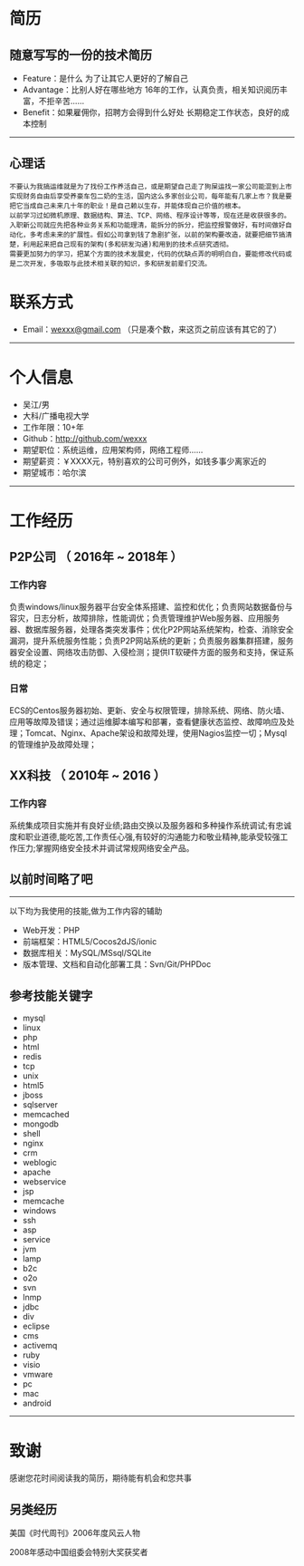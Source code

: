 # 简历
## 随意写写的一份的技术简历

 - Feature：是什么
            为了让其它人更好的了解自己
 - Advantage：比别人好在哪些地方
               16年的工作，认真负责，相关知识阅历丰富，不拒辛苦……
 - Benefit：如果雇佣你，招聘方会得到什么好处 
                 长期稳定工作状态，良好的成本控制
                 
---

  ## 心理话
  
    不要认为我搞运维就是为了找份工作养活自己，或是期望自己走了狗屎运找一家公司能混到上市实现财务自由后享受养豪车包二奶的生活，国内这么多家创业公司，每年能有几家上市？我是要把它当成自己未来几十年的职业！是自己赖以生存，并能体现自己价值的根本。
    以前学习过如微机原理、数据结构、算法、TCP、网络、程序设计等等，现在还是收获很多的。
    入职新公司就应先把各种业务关系和功能理清，能拆分的拆分，把监控报警做好，有时间做好自动化，多考虑未来的扩展性。假如公司拿到钱了急剧扩张，以前的架构要改造，就要把细节搞清楚，利用起来把自己现有的架构(多和研发沟通)和用到的技术点研究透彻。
    需要更加努力的学习，把某个方面的技术发展史，代码的优缺点弄的明明白白，要能修改代码或是二次开发，多吸取与此技术相关联的知识，多和研发前辈们交流。


# 联系方式

- Email：wexxx@gmail.com （只是凑个数，来这页之前应该有其它的了）

---

# 个人信息

 - 吴江/男
 - 大科/广播电视大学
 - 工作年限：10+年
  - Github：http://github.com/wexxx 
 - 期望职位：系统运维，应用架构师，网络工程师……
 - 期望薪资：￥XXXX元，特别喜欢的公司可例外，如钱多事少离家近的
 - 期望城市：哈尔滨

---

# 工作经历

## P2P公司 （ 2016年 ~ 2018年 ）

### 工作内容 
负责windows/linux服务器平台安全体系搭建、监控和优化；负责网站数据备份与容灾，日志分析，故障排除，性能调优；负责管理维护Web服务器、应用服务器、数据库服务器，处理各类突发事件；优化P2P网站系统架构，检查、消除安全漏洞，提升系统服务性能；负责P2P网站系统的更新；负责服务器集群搭建，服务器安全设置、网络攻击防御、入侵检测；提供IT软硬件方面的服务和支持，保证系统的稳定；


### 日常
ECS的Centos服务器初始、更新、安全与权限管理，排除系统、网络、防火墙、应用等故障及错误；通过运维脚本编写和部署，查看健康状态监控、故障响应及处理；Tomcat、Nginx、Apache架设和故障处理，使用Nagios监控一切；Mysql的管理维护及故障处理；

 
## XX科技 （ 2010年 ~ 2016 ）

### 工作内容 
系统集成项目实施并有良好业绩;路由交换以及服务器和多种操作系统调试;有忠诚度和职业道德,能吃苦,工作责任心强,有较好的沟通能力和敬业精神,能承受较强工作压力;掌握网络安全技术并调试常规网络安全产品。


## 以前时间略了吧

---

以下均为我使用的技能,做为工作内容的辅助

- Web开发：PHP
- 前端框架：HTML5/Cocos2dJS/ionic
- 数据库相关：MySQL/MSsql/SQLite
- 版本管理、文档和自动化部署工具：Svn/Git/PHPDoc

## 参考技能关键字

- mysql
- linux
- php
- html
- redis
- tcp
- unix
- html5
- jboss
- sqlserver
- memcached
- mongodb
- shell
- nginx
- crm
- weblogic
- apache
- webservice
- jsp
- memcache
- windows
- ssh
- asp
- service
- jvm
- lamp
- b2c
- o2o
- svn
- lnmp
- jdbc
- div
- eclipse
- cms
- activemq
- ruby
- visio
- vmware
- pc
- mac
- android

---

# 致谢
感谢您花时间阅读我的简历，期待能有机会和您共事
## 另类经历
美国《时代周刊》2006年度风云人物

2008年感动中国组委会特别大奖获奖者
